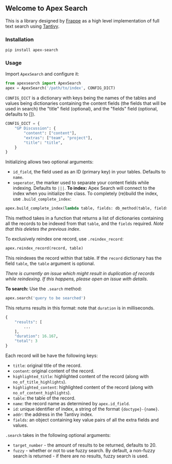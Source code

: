 ## Welcome to Apex Search

This is a library designed by [Frappe]() as a high level implementation of full text search using [Tantivy]().

### Installation
```
pip install apex-search
```

### Usage
Import `ApexSearch` and configure it:

```py
from apexsearch import ApexSearch
apex = ApexSearch('/path/to/index', CONFIG_DICT)
``` 
`CONFIG_DICT` is a dictionary with keys being the names of the tables and values being dictionaries containing the content fields (the fields that will be used in search) the "title" field (optional), and the "fields" field (optional, defaults to []).

```py
CONFIG_DICT = {
    "GP Discussion": {
        "content": ["content"],
        "extras": ["team", "project"],
        "title": "title",
    }
}
```
Initializing allows two optional arguments:
- `id_field`, the field used as an ID (primary key) in your tables. Defaults to `name`.
- `seperator`, the marker used to separate your content fields while indexing. Defaults to `|||`.
**To index:**
Apex Search will connect to the index when you initialize the class. To completely (re)build the index, use `.build_complete_index`:
```py
apex.build_complete_index(lambda table, fields: db_method(table, fields))
```

This method takes in a function that returns a list of dictionaries containing all the records to be indexed from that `table`, and the `fields` required. *Note that this deletes the previous index*.

To exclusively reindex one record, use `.reindex_record`:
```py
apex.reindex_record(record, table)
```
This reindexes the record within that table. If the `record` dictionary has the field `table`, the `table` argument is optional.

*There is currently an issue which might result in duplication of records while reindexing. If this happens, please open an issue with details.*

**To search:**
Use the `.search` method:
```py
apex.search('query to be searched')
```

This returns results in this format: note that `duration` is in milliseconds.
```py
{
    "results": [
        ...
    ],
    "duration": 16.167,
    "total": 3
}
```


Each record will be have the following keys:
- `title`: original title of the record.
- `content`: original content of the record.
- `highlighted_title`: highlighted content of the record (along with `no_of_title_highlights`).
- `highlighted_content`: highlighted content of the record (along with `no_of_content_highlights`).
- `table`: the table of the record.
- `name`: the record name as determined by `apex.id_field`.
- `id`: unique identifier of index, a string of the format `{doctype}-{name}`.
- `addr`: the address in the Tantivy index.
- `fields`: an object containing key value pairs of all the extra fields and values.

`.search` takes in the following optional arguments:
- `target_number` - the amount of results to be returned, defaults to 20.
- `fuzzy` - whether or not to use fuzzy search. By default, a non-fuzzy search is returned - if there are no results, fuzzy search is used.

